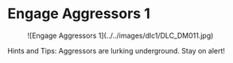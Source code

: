 # Engage Aggressors 1

<figure markdown>
![Engage Aggressors 1](../../images/dlc1/DLC_DM011.jpg)
</figure>

Hints and Tips: Aggressors are lurking underground. Stay on alert!
